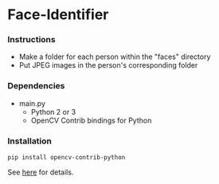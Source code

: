 # Face-Identifier

### Instructions
* Make a folder for each person within the "faces" directory
* Put JPEG images in the person's corresponding folder

### Dependencies
* main.py
  * Python 2 or 3
  * OpenCV Contrib bindings for Python

### Installation
    pip install opencv-contrib-python
See [here](https://pypi.python.org/pypi/opencv-contrib-python) for details.

